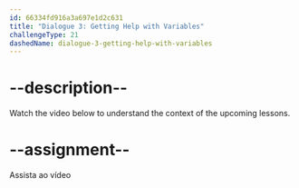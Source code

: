 ```yaml
---
id: 66334fd916a3a697e1d2c631
title: "Dialogue 3: Getting Help with Variables"
challengeType: 21
dashedName: dialogue-3-getting-help-with-variables
---
```


# --description--

Watch the video below to understand the context of the upcoming lessons.

# --assignment--

Assista ao vídeo
